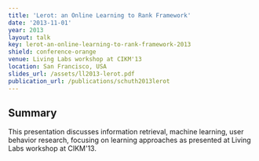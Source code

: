 ```yaml
---
title: 'Lerot: an Online Learning to Rank Framework'
date: '2013-11-01'
year: 2013
layout: talk
key: lerot-an-online-learning-to-rank-framework-2013
shield: conference-orange
venue: Living Labs workshop at CIKM'13
location: San Francisco, USA
slides_url: /assets/ll2013-lerot.pdf
publication_url: /publications/schuth2013lerot
---
```


## Summary

This presentation discusses information retrieval, machine learning, user behavior research, focusing on learning approaches as presented at Living Labs workshop at CIKM'13.

